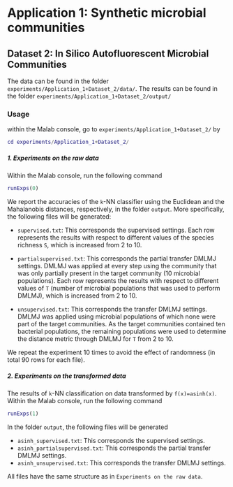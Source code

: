 # Application 1: Synthetic microbial communities
## Dataset 2: In Silico Autofluorescent Microbial Communities
The data can be found in the folder ``experiments/Application_1+Dataset_2/data/``.
The results can be found in the folder ``experiments/Application_1+Dataset_2/output/``
### Usage
within the Malab console, go to ``experiments/Application_1+Dataset_2/`` by
```matlab
cd experiments/Application_1+Dataset_2/
```
##### 1. Experiments on the raw data
Within the Malab console, run the following command
```matlab
runExps(0)
```
We report the accuracies of the `k`-NN classifier using the Euclidean and the Mahalanobis distances, respectively, in the folder ``output``. More specifically, the following files will be generated:

- ``supervised.txt``: This corresponds the supervised settings. Each row represents the results with respect to different values of the species richness ``S``, which is increased from 2 to 10.

- ``partialsupervised.txt``: This corresponds the partial transfer DMLMJ settings. DMLMJ was applied at every step using the community that was only partially present in
the target community (10 microbial populations). Each row represents the results with respect to different values of ``T`` (number of microbial populations that was used to perform DMLMJ), which is increased from 2 to 10.
- ``unsupervised.txt``: This corresponds the transfer DMLMJ settings. DMLMJ was applied using microbial populations of which none were part of the target communities. As the target communities contained ten bacterial populations, the remaining populations were used to determine the distance metric through DMLMJ for ``T`` from 2 to 10.

We repeat the experiment 10 times to avoid the effect of randomness (in total 90 rows for each file).
##### 2. Experiments on the transformed data
The results of ``k``-NN classification on data transformed by ``f(x)=asinh(x)``. Within the Malab console, run the following command
```matlab
runExps(1)
```
In the folder ``output``, the following files will be generated
- ``asinh_supervised.txt``: This corresponds the supervised settings.
- ``asinh_partialsupervised.txt``: This corresponds the partial transfer DMLMJ settings.
- ``asinh_unsupervised.txt``: This corresponds the transfer DMLMJ settings.

All files have the same structure as in ``Experiments on the raw data``.
